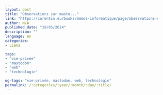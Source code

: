 ```yaml
---
layout: post
title: "Observations sur masto..."
link: "https://corentin.eu/books/memos-informatique/page/observations-sur-mastodon-la-vie-privee-et-la-decentralisation"
author: N/A
published_date: "19/05/2024"
description: ""
language: en
categories:
- Liens

tags:
- "vie-privée"
- "mastodon"
- "web"
- "technologie"

og-tags: "vie-privée, mastodon, web, technologie"
permalink: /:categories/:year/:month/:day/:title/
---
```


